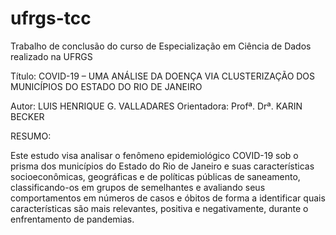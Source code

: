 # ufrgs-tcc
Trabalho de conclusão do curso de Especialização em Ciência de Dados realizado na UFRGS

Título: COVID-19 – UMA ANÁLISE DA DOENÇA VIA CLUSTERIZAÇÃO DOS MUNICÍPIOS DO ESTADO DO RIO DE JANEIRO

Autor: LUIS HENRIQUE G. VALLADARES
Orientadora: Profª. Drª. KARIN BECKER

RESUMO:

Este estudo visa analisar o fenômeno epidemiológico COVID-19 sob o prisma dos municípios
do Estado do Rio de Janeiro e suas características socioeconômicas, geográficas
e de políticas públicas de saneamento, classificando-os em grupos de semelhantes e
avaliando seus comportamentos em números de casos e óbitos de forma a identificar quais
características são mais relevantes, positiva e negativamente, durante o enfrentamento de
pandemias.
